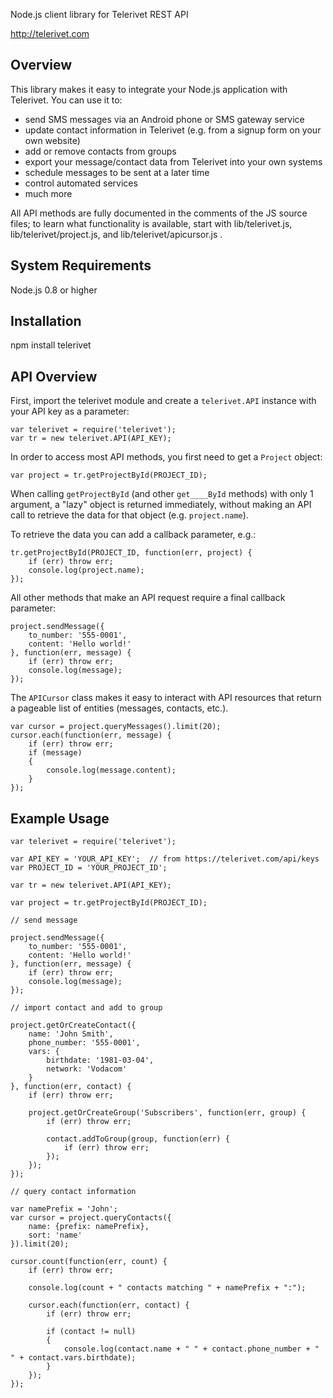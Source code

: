 Node.js client library for Telerivet REST API

http://telerivet.com

Overview
--------
This library makes it easy to integrate your Node.js application with Telerivet.
You can use it to:

- send SMS messages via an Android phone or SMS gateway service
- update contact information in Telerivet (e.g. from a signup form on your own website)
- add or remove contacts from groups
- export your message/contact data from Telerivet into your own systems
- schedule messages to be sent at a later time
- control automated services
- much more

All API methods are fully documented in the comments of the JS source files;
to learn what functionality is available, start with lib/telerivet.js,
lib/telerivet/project.js, and lib/telerivet/apicursor.js .

System Requirements
-------------------
Node.js 0.8 or higher

Installation
------------
npm install telerivet

API Overview
------------

First, import the telerivet module and create a `telerivet.API` instance with your API key as a parameter:

```
var telerivet = require('telerivet');
var tr = new telerivet.API(API_KEY);
```

In order to access most API methods, you first need to get a `Project` object:

```
var project = tr.getProjectById(PROJECT_ID);
```

When calling `getProjectById` (and other `get____ById` methods) with only 1 argument, 
a "lazy" object is returned immediately, without making an API call to retrieve the 
data for that object (e.g. `project.name`). 

To retrieve the data you can add a callback parameter, e.g.:

```
tr.getProjectById(PROJECT_ID, function(err, project) {
    if (err) throw err;
    console.log(project.name);
});
```

All other methods that make an API request require a final callback parameter:

```
project.sendMessage({
    to_number: '555-0001', 
    content: 'Hello world!'
}, function(err, message) {
    if (err) throw err;
    console.log(message);
});
```

The `APICursor` class makes it easy to interact with API resources that 
return a pageable list of entities (messages, contacts, etc.).

```
var cursor = project.queryMessages().limit(20);
cursor.each(function(err, message) {
    if (err) throw err;
    if (message)
    {
        console.log(message.content);
    }
});
```

Example Usage
-------------

```
var telerivet = require('telerivet');

var API_KEY = 'YOUR_API_KEY';  // from https://telerivet.com/api/keys
var PROJECT_ID = 'YOUR_PROJECT_ID'; 

var tr = new telerivet.API(API_KEY);

var project = tr.getProjectById(PROJECT_ID); 

// send message

project.sendMessage({
    to_number: '555-0001', 
    content: 'Hello world!'
}, function(err, message) {
    if (err) throw err;
    console.log(message);
});

// import contact and add to group

project.getOrCreateContact({
    name: 'John Smith',
    phone_number: '555-0001',
    vars: {
        birthdate: '1981-03-04',
        network: 'Vodacom'
    }
}, function(err, contact) {
    if (err) throw err;
    
    project.getOrCreateGroup('Subscribers', function(err, group) {
        if (err) throw err;
        
        contact.addToGroup(group, function(err) {
            if (err) throw err;
        });
    });
});

// query contact information

var namePrefix = 'John';
var cursor = project.queryContacts({
    name: {prefix: namePrefix},
    sort: 'name'    
}).limit(20);

cursor.count(function(err, count) {
    if (err) throw err;
    
    console.log(count + " contacts matching " + namePrefix + ":");        
    
    cursor.each(function(err, contact) {
        if (err) throw err;
        
        if (contact != null)
        {
            console.log(contact.name + " " + contact.phone_number + " " + contact.vars.birthdate);
        }
    });        
});
```